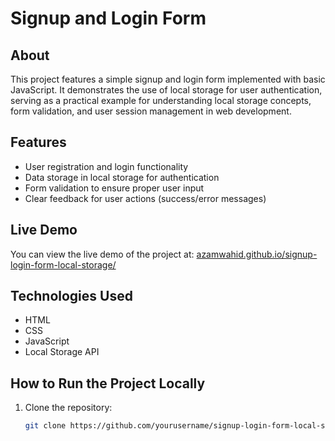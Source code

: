 # Signup and Login Form

## About

This project features a simple signup and login form implemented with basic JavaScript. It demonstrates the use of local storage for user authentication, serving as a practical example for understanding local storage concepts, form validation, and user session management in web development.

## Features

- User registration and login functionality
- Data storage in local storage for authentication
- Form validation to ensure proper user input
- Clear feedback for user actions (success/error messages)

## Live Demo

You can view the live demo of the project at: [azamwahid.github.io/signup-login-form-local-storage/](https://azamwahid.github.io/signup-login-form-local-storage/)


## Technologies Used

- HTML
- CSS
- JavaScript
- Local Storage API

## How to Run the Project Locally

1. Clone the repository:
   ```bash
   git clone https://github.com/yourusername/signup-login-form-local-storage.git
